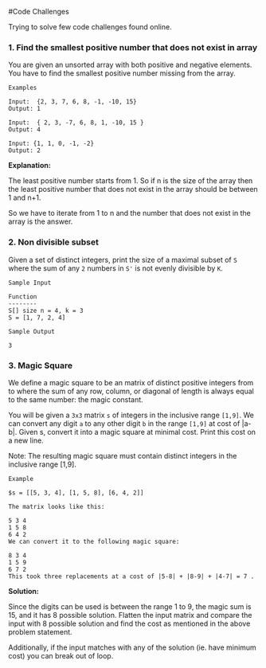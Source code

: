 #Code Challenges

Trying to solve few code challenges found online.


### 1. Find the smallest positive number that does not exist in array

You are given an unsorted array with both positive and negative elements.
You have to find the smallest positive number missing from the array.

```
Examples

Input:  {2, 3, 7, 6, 8, -1, -10, 15}
Output: 1

Input:  { 2, 3, -7, 6, 8, 1, -10, 15 }
Output: 4

Input: {1, 1, 0, -1, -2}
Output: 2
```

__Explanation:__

The least positive number starts from 1. So if n is the size of the 
array then the least positive number that does not exist in
the array should be between 1 and n+1. 

So we have to iterate from 1 to n and the number that does not 
exist in the array is the answer.


### 2. Non divisible subset

Given a set of distinct integers, print the size of a maximal subset of `S`
where the sum of any `2` numbers in `S'` is not evenly divisible by `K`.

```
Sample Input

Function
--------
S[] size n = 4, k = 3
S = [1, 7, 2, 4]

Sample Output

3

```
### 3. Magic Square
We define a magic square to be an  matrix of distinct positive integers from  to  where the sum of any row, column, or diagonal of length  is always equal to the same number: the magic constant.

You will be given a `3x3` matrix `s` of integers in the inclusive range `[1,9]`. We can convert any digit `a` to any other digit `b` in the range `[1,9]` at cost of |a-b|. Given s, convert it into a magic square at minimal cost. 
Print this cost on a new line.

Note: The resulting magic square must contain distinct integers in the inclusive range [1,9].

```
Example

$s = [[5, 3, 4], [1, 5, 8], [6, 4, 2]]

The matrix looks like this:

5 3 4
1 5 8
6 4 2
We can convert it to the following magic square:

8 3 4
1 5 9
6 7 2
This took three replacements at a cost of |5-8| + |8-9| + |4-7| = 7 .
```

__Solution:__

Since the digits can be used is between the range 1 to 9, the magic sum is 15, and it has 8 possible solution.
Flatten the input matrix and compare the input with 8 possible solution and 
find the cost as mentioned in the above problem statement.

Additionally, if the input matches with any of the solution (ie. have minimum cost) you can 
break out of loop.
